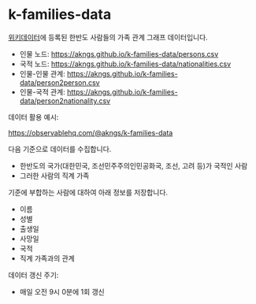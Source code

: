 # k-families-data

[위키데이터](https://wikidata.org)에 등록된 한반도 사람들의 가족 관계 그래프 데이터입니다.

* 인물 노드: https://akngs.github.io/k-families-data/persons.csv
* 국적 노드: https://akngs.github.io/k-families-data/nationalities.csv
* 인물-인물 관계: https://akngs.github.io/k-families-data/person2person.csv
* 인물-국적 관계: https://akngs.github.io/k-families-data/person2nationality.csv

데이터 활용 예시:

https://observablehq.com/@akngs/k-families-data

다음 기준으로 데이터를 수집합니다.

* 한반도의 국가(대한민국, 조선민주주의인민공화국, 조선, 고려 등)가 국적인 사람
* 그러한 사람의 직계 가족

기준에 부합하는 사람에 대하여 아래 정보를 저장합니다.

* 이름
* 성별
* 출생일
* 사망일
* 국적
* 직계 가족과의 관계

데이터 갱신 주기:

* 매일 오전 9시 0분에 1회 갱신
